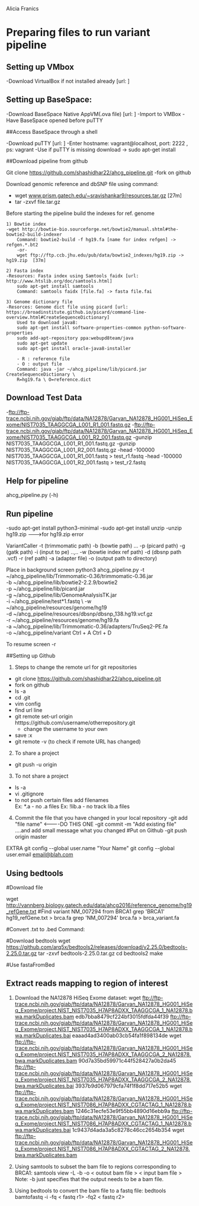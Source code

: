 Alicia Franics
# Preparing files to run variant pipeline

## Setting up VMbox

-Download VirtualBox if not installed already 
 	[url: ]

## Setting up BaseSpace:

-Download BaseSpace Native AppVM(.ova file) 
	[url: ] 
-Import to VMBox
-Have BaseSpace opened before puTTY
	
##Access BaseSpace through a shell

-Download puTTY [url: ]
-Enter hostname: vagrant@localhost, port: 2222 , ps: vagrant
-Use if puTTY is missing download -> sudo apt-get install

##Download pipeline from github

Git clone https://github.com/shashidhar22/ahcg_pipeline.git
-fork on github 

Download genomic reference and dbSNP file using command:
- wget www.prism.gatech.edu/~sravishankar9/resources.tar.gz [27m]
- tar -zxvf file.tar.gz

Before starting the pipeline build the indexes for ref. genome
	
	1) Bowtie index
	-wget http://bowtie-bio.sourceforge.net/bowtie2/manual.shtml#the-bowtie2-build-indexer
		Command: bowtie2-build -f hg19.fa [name for index refgen] -> refgen.*.bt2
		-or-
		wget ftp://ftp.ccb.jhu.edu/pub/data/bowtie2_indexes/hg19.zip -> hg19.zip  [37m]

	2) Fasta index 
	-Resources: Fasta index using Samtools faidx [url: http://www.htslib.org/doc/samtools.html]
		sudo apt-get install samtools
		Command: samtools faidx [file.fa] -> fasta file.fai

	3) Genome dictionary file 
	-Resorces: Genome dict file using picard [url: https://broadinstitute.github.io/picard/command-line-overview.html#CreateSequenceDictionary]
		Used to download java8:
		sudo apt-get install software-properties-common python-software-properties
		sudo add-apt-repository ppa:webupd8team/java
		sudo apt-get update
		sudo apt-get install oracle-java8-installer

		- R : reference file
		- O : output file
		Command: java -jar ~/ahcg_pipeline/lib/picard.jar CreateSequenceDictionary \ 
		R=hg19.fa \ O=reference.dict

## Download Test Data

-ftp://ftp-trace.ncbi.nih.gov/giab/ftp/data/NA12878/Garvan_NA12878_HG001_HiSeq_Exome/NIST7035_TAAGGCGA_L001_R1_001.fastq.gz
-ftp://ftp-trace.ncbi.nih.gov/giab/ftp/data/NA12878/Garvan_NA12878_HG001_HiSeq_Exome/NIST7035_TAAGGCGA_L001_R2_001.fastq.gz
-gunzip NIST7035_TAAGGCGA_L001_R1_001.fastq.gz
-gunzip NIST7035_TAAGGCGA_L001_R2_001.fastq.gz
-head -100000 NIST7035_TAAGGCGA_L001_R1_001.fastq > test_r1.fastq
-head -100000 NIST7035_TAAGGCGA_L001_R2_001.fastq > test_r2.fastq

## Help for pipeline

ahcg_pipeline.py (-h)

## Run pipeline

-sudo apt-get install python3-minimal
-sudo apt-get install unzip 
-unzip hg19.zip --->for hg19.zip error

VariantCaller -t (trimmomatic path) 
	-b (bowtie path) ...
	-p (picard path)
	-g (gatk path)
	-i (input to pe)  ..,..
	-w (bowtie index ref path) 
	-d (dbsnp path .vcf)
	-r (ref path)
	-a (adapter file) 
	-o (output path to directory) 

Place in background
screen
python3 ahcg_pipeline.py -t ~/ahcg_pipeline/lib/Trimmomatic-0.36/trimmomatic-0.36.jar \
-b ~/ahcg_pipeline/lib/bowtie2-2.2.9/bowtie2 \
-p ~/ahcg_pipeline/lib/picard.jar \
-g ~/ahcg_pipeline/lib/GenomeAnalysisTK.jar \
-i ~/ahcg_pipeline/test*1.fastq \ 
-w ~/ahcg_pipeline/resources/genome/hg19 \
-d ~/ahcg_pipeline/resources/dbsnp/dbsnp_138.hg19.vcf.gz \
-r ~/ahcg_pipeline/resources/genome/hg19.fa \
-a ~/ahcg_pipeline/lib/Trimmomatic-0.36/adapters/TruSeq2-PE.fa \
-o ~/ahcg_pipeline/variant
Ctrl + A Ctrl + D

To resume
screen -r 

##Setting up Github

1. Steps to change the remote url for git repositories
- git clone https://github.com/shashidhar22/ahcg_pipeline.git
- fork on github
- ls -a
- cd .git
- vim config
- find url line
- git remote set-url origin htttps://github.com/username/otherrepository.git
	- change the username to your own
- save :x
- git remote -v (to check if remote URL has changed)

2. To share a project
- git push -u origin 

3. To not share a project
- ls -a 
- vi .gitignore 
- to not push certain files add filenames 	
	Ex: *.a - no .a files
	Ex: !lib.a - no track lib.a files

4. Commit the file that you have changed in your local repository
-git add "file name"  <----DO THIS ONE
-git commit -m "Add existing file"  ....and add small message what you changed
#Put on Github
-git push origin master

EXTRA
git config --global user.name "Your Name"
git config --global user.email email@blah.com

## Using bedtools

#Download file

wget http://vannberg.biology.gatech.edu/data/ahcg2016/reference_genome/hg19_refGene.txt
#Find variant NM_007294 from BRCA1
grep 'BRCA1' hg19_refGene.txt > brca.fa 
grep 'NM_007294' brca.fa > brca_variant.fa 

#Convert .txt to .bed
	Command:

#Download bedtools
 wget https://github.com/arq5x/bedtools2/releases/download/v2.25.0/bedtools-2.25.0.tar.gz
 tar -zxvf bedtools-2.25.0.tar.gz
 cd bedtools2
 make

#Use fastaFromBed

## Extract reads mapping to region of interest
1. Download the NA12878 HiSeq Exome dataset:
 wget ftp://ftp-trace.ncbi.nih.gov/giab/ftp/data/NA12878/Garvan_NA12878_HG001_HiSeq_Exome/project.NIST_NIST7035_H7AP8ADXX_TAAGGCGA_1_NA12878.bwa.markDuplicates.bam	edb7bba8479cf224bf3015fdfda44f39	ftp://ftp-trace.ncbi.nih.gov/giab/ftp/data/NA12878/Garvan_NA12878_HG001_HiSeq_Exome/project.NIST_NIST7035_H7AP8ADXX_TAAGGCGA_1_NA12878.bwa.markDuplicates.bai	eaaad4ad3400ab03cb54fa1f898134de 
 wget ftp://ftp-trace.ncbi.nih.gov/giab/ftp/data/NA12878/Garvan_NA12878_HG001_HiSeq_Exome/project.NIST_NIST7035_H7AP8ADXX_TAAGGCGA_2_NA12878.bwa.markDuplicates.bam	90d7a35bd59971c44f528427a0b2da45	ftp://ftp-trace.ncbi.nih.gov/giab/ftp/data/NA12878/Garvan_NA12878_HG001_HiSeq_Exome/project.NIST_NIST7035_H7AP8ADXX_TAAGGCGA_2_NA12878.bwa.markDuplicates.bai	3937b9d067979cfa74f1f8dd717e52b5 
 wget ftp://ftp-trace.ncbi.nih.gov/giab/ftp/data/NA12878/Garvan_NA12878_HG001_HiSeq_Exome/project.NIST_NIST7086_H7AP8ADXX_CGTACTAG_1_NA12878.bwa.markDuplicates.bam	1246c31ecfe53e9f55bb4890d16ebb9a	ftp://ftp-trace.ncbi.nih.gov/giab/ftp/data/NA12878/Garvan_NA12878_HG001_HiSeq_Exome/project.NIST_NIST7086_H7AP8ADXX_CGTACTAG_1_NA12878.bwa.markDuplicates.bai	1c9437d4ada3a5c8278c46cc2654b354 
 wget ftp://ftp-trace.ncbi.nih.gov/giab/ftp/data/NA12878/Garvan_NA12878_HG001_HiSeq_Exome/project.NIST_NIST7086_H7AP8ADXX_CGTACTAG_2_NA12878.bwa.markDuplicates.bam 

2. Using samtools to subset the bam file to regions corresponding to BRCA1:
samtools view -L <bed file> -b -o < outout bam file > < input bam file >
Note: -b just specifies that the output needs to be a bam file.

3. Using bedtools to convert the bam file to a fastq file:
 bedtools bamtofastq -i <bam file> -fq < fastq r1> -fq2 < fastq r2>
